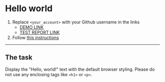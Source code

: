 # Hello world
1. Replace `<your_account>` with your Github username in the links
    - [DEMO LINK](https://arimazz.github.io/layout_hello-world/) <br>
    - [TEST REPORT LINK](https://arimazz.github.io/layout_hello-world/report/html_report/)
2. Follow [this instructions](https://mate-academy.github.io/layout_task-guideline/)
___

## The task 
Display the "Hello, world!" text with the default browser styling. Please do not 
use any enclosing tags like `<h1>` or `<p>`.
